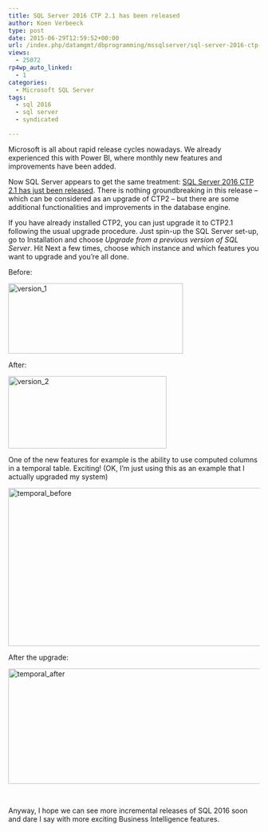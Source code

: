 ```yaml
---
title: SQL Server 2016 CTP 2.1 has been released
author: Koen Verbeeck
type: post
date: 2015-06-29T12:59:52+00:00
url: /index.php/datamgmt/dbprogramming/mssqlserver/sql-server-2016-ctp-2-1-has-been-released/
views:
  - 25072
rp4wp_auto_linked:
  - 1
categories:
  - Microsoft SQL Server
tags:
  - sql 2016
  - sql server
  - syndicated

---
```

Microsoft is all about rapid release cycles nowadays. We already experienced this with Power BI, where monthly new features and improvements have been added.
  
Now SQL Server appears to get the same treatment: [SQL Server 2016 CTP 2.1 has just been released][1]. There is nothing groundbreaking in this release &#8211; which can be considered as an upgrade of CTP2 &#8211; but there are some additional functionalities and improvements in the database engine.

If you have already installed CTP2, you can just upgrade it to CTP2.1 following the usual upgrade procedure. Just spin-up the SQL Server set-up, go to Installation and choose _Upgrade from a previous version of SQL Server_. Hit Next a few times, choose which instance and which features you want to upgrade and you&#8217;re all done.

Before:

[<img class="alignnone size-full wp-image-3433" src="http://blogs.ltd.local/wp-content/uploads/2015/06/version_1.png" alt="version_1" width="350" height="141" srcset="http://blogs.ltd.local/wp-content/uploads/2015/06/version_1.png 350w, http://blogs.ltd.local/wp-content/uploads/2015/06/version_1-300x120.png 300w" sizes="(max-width: 350px) 100vw, 350px" />][2]

After:

[<img class="alignnone size-full wp-image-3434" src="http://blogs.ltd.local/wp-content/uploads/2015/06/version_2.png" alt="version_2" width="317" height="145" srcset="http://blogs.ltd.local/wp-content/uploads/2015/06/version_2.png 317w, http://blogs.ltd.local/wp-content/uploads/2015/06/version_2-300x137.png 300w" sizes="(max-width: 317px) 100vw, 317px" />][3]

One of the new features for example is the ability to use computed columns in a temporal table. Exciting! (OK, I&#8217;m just using this as an example that I actually upgraded my system)

[<img class="alignnone size-full wp-image-3437" src="http://blogs.ltd.local/wp-content/uploads/2015/06/temporal_before.png" alt="temporal_before" width="973" height="317" srcset="http://blogs.ltd.local/wp-content/uploads/2015/06/temporal_before.png 973w, http://blogs.ltd.local/wp-content/uploads/2015/06/temporal_before-300x97.png 300w" sizes="(max-width: 973px) 100vw, 973px" />][4]

After the upgrade:

[<img class="alignnone size-full wp-image-3441" src="http://blogs.ltd.local/wp-content/uploads/2015/06/temporal_after-e1435582654552.png" alt="temporal_after" width="640" height="231" srcset="http://blogs.ltd.local/wp-content/uploads/2015/06/temporal_after-e1435582654552.png 640w, http://blogs.ltd.local/wp-content/uploads/2015/06/temporal_after-e1435582654552-300x108.png 300w" sizes="(max-width: 640px) 100vw, 640px" />][5]

&nbsp;

Anyway, I hope we can see more incremental releases of SQL 2016 soon and dare I say with more exciting Business Intelligence features.

 [1]: http://blogs.technet.com/b/dataplatforminsider/archive/2015/06/24/sql-server-2016-community-technology-preview-2-1-is-available.aspx
 [2]: http://blogs.ltd.local/wp-content/uploads/2015/06/version_1.png
 [3]: http://blogs.ltd.local/wp-content/uploads/2015/06/version_2.png
 [4]: http://blogs.ltd.local/wp-content/uploads/2015/06/temporal_before.png
 [5]: http://blogs.ltd.local/wp-content/uploads/2015/06/temporal_after-e1435582654552.png